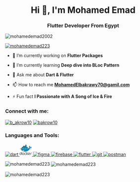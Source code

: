 <h1 align="center">Hi 👋, I'm Mohamed Emad</h1>
<h3 align="center">Flutter Developer From Egypt</h3>

<p align="left"> <img src="https://komarev.com/ghpvc/?username=mohamedemad2002&label=Profile%20views&color=0e75b6&style=flat" alt="mohamedemad2002" /> </p>

<p align="left"> <a href="https://github.com/ryo-ma/github-profile-trophy"><img src="https://github-profile-trophy.vercel.app/?username=mohamedemad223" alt="mohamedemad223" /></a> </p>

- 🔭 I’m currently working on **Flutter Packages**

- 🌱 I’m currently learning **Deep dive into BLoc Pattern**

- 💬 Ask me about **Dart & Flutter**

- 📫 How to reach me **MohamedElbakrawy70@gamil.com**

- ⚡ Fun fact **I Passionate with A Song of Ice & Fire**

<h3 align="left">Connect with me:</h3>
<p align="left">
<a href="https://twitter.com/b_akrow10" target="blank"><img align="center" src="https://raw.githubusercontent.com/rahuldkjain/github-profile-readme-generator/master/src/images/icons/Social/twitter.svg" alt="b_akrow10" height="30" width="40" /></a>
<a href="https://fb.com/bakrow10" target="blank"><img align="center" src="https://raw.githubusercontent.com/rahuldkjain/github-profile-readme-generator/master/src/images/icons/Social/facebook.svg" alt="bakrow10" height="30" width="40" /></a>
</p>

<h3 align="left">Languages and Tools:</h3>
<p align="left"> <a href="https://dart.dev" target="_blank" rel="noreferrer"> <img src="https://www.vectorlogo.zone/logos/dartlang/dartlang-icon.svg" alt="dart" width="40" height="40"/> </a> <a href="https://www.docker.com/" target="_blank" rel="noreferrer"> <img src="https://raw.githubusercontent.com/devicons/devicon/master/icons/docker/docker-original-wordmark.svg" alt="docker" width="40" height="40"/> </a> <a href="https://www.figma.com/" target="_blank" rel="noreferrer"> <img src="https://www.vectorlogo.zone/logos/figma/figma-icon.svg" alt="figma" width="40" height="40"/> </a> <a href="https://firebase.google.com/" target="_blank" rel="noreferrer"> <img src="https://www.vectorlogo.zone/logos/firebase/firebase-icon.svg" alt="firebase" width="40" height="40"/> </a> <a href="https://flutter.dev" target="_blank" rel="noreferrer"> <img src="https://www.vectorlogo.zone/logos/flutterio/flutterio-icon.svg" alt="flutter" width="40" height="40"/> </a> <a href="https://git-scm.com/" target="_blank" rel="noreferrer"> <img src="https://www.vectorlogo.zone/logos/git-scm/git-scm-icon.svg" alt="git" width="40" height="40"/> </a> <a href="https://postman.com" target="_blank" rel="noreferrer"> <img src="https://www.vectorlogo.zone/logos/getpostman/getpostman-icon.svg" alt="postman" width="40" height="40"/> </a></p>

<p><img align="left" src="https://github-readme-stats.vercel.app/api/top-langs?username=mohamedemad223&show_icons=true&locale=en&layout=compact" alt="mohamedemad223" /></p>

<p>&nbsp;<img align="center" src="https://github-readme-stats.vercel.app/api?username=mohamedemad223&show_icons=true&locale=en" alt="mohamedemad223" /></p>

<p><img align="center" src="https://github-readme-streak-stats.herokuapp.com/?user=mohamedemad223&" alt="mohamedemad223" /></p>
